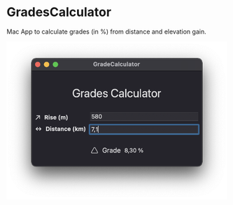 # GradesCalculator

Mac App to calculate grades (in %) from distance and elevation gain.

![](./screenshot.png)

